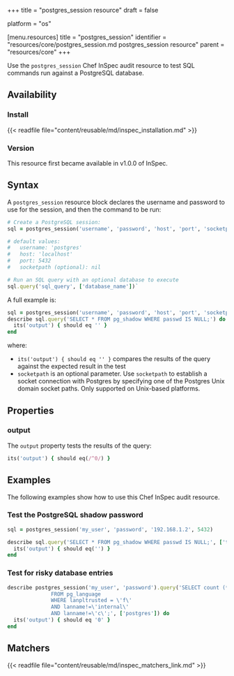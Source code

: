 +++
title = "postgres_session resource"
draft = false

platform = "os"

[menu.resources]
    title = "postgres_session"
    identifier = "resources/core/postgres_session.md postgres_session resource"
    parent = "resources/core"
+++

Use the `postgres_session` Chef InSpec audit resource to test SQL commands run against a PostgreSQL database.

## Availability

### Install

{{< readfile file="content/reusable/md/inspec_installation.md" >}}

### Version

This resource first became available in v1.0.0 of InSpec.

## Syntax

A `postgres_session` resource block declares the username and password to use for the session, and then the command to be run:

```ruby
# Create a PostgreSQL session:
sql = postgres_session('username', 'password', 'host', 'port', 'socketpath')

# default values:
#   username: 'postgres'
#   host: 'localhost'
#   port: 5432
#   socketpath (optional): nil

# Run an SQL query with an optional database to execute
sql.query('sql_query', ['database_name'])`
```

A full example is:

```ruby
sql = postgres_session('username', 'password', 'host', 'port', 'socketpath')
describe sql.query('SELECT * FROM pg_shadow WHERE passwd IS NULL;') do
  its('output') { should eq '' }
end
```

where:

  - `its('output') { should eq '' }` compares the results of the query against the expected result in the test
  - `socketpath` is an optional parameter. Use `socketpath` to establish a socket connection with Postgres by specifying one of the Postgres Unix domain socket paths. Only supported on Unix-based platforms.

## Properties

### output

The `output` property tests the results of the query:

```ruby
its('output') { should eq(/^0/) }
```

## Examples

The following examples show how to use this Chef InSpec audit resource.

### Test the PostgreSQL shadow password

```ruby
sql = postgres_session('my_user', 'password', '192.168.1.2', 5432)

describe sql.query('SELECT * FROM pg_shadow WHERE passwd IS NULL;', ['testdb']) do
  its('output') { should eq('') }
end
```

### Test for risky database entries

```ruby
describe postgres_session('my_user', 'password').query('SELECT count (*)
              FROM pg_language
              WHERE lanpltrusted = \'f\'
              AND lanname!=\'internal\'
              AND lanname!=\'c\';', ['postgres']) do
  its('output') { should eq '0' }
end
```

## Matchers

{{< readfile file="content/reusable/md/inspec_matchers_link.md" >}}
